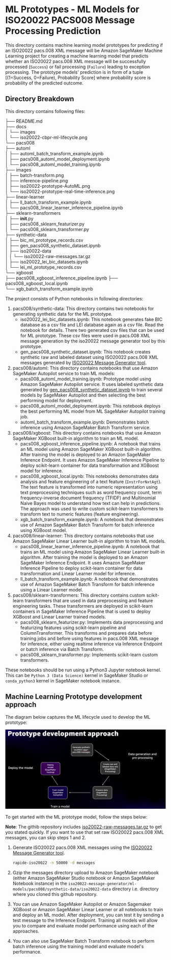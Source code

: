 # ML Prototypes - ML Models for ISO20022 PACS008 Message Processing Prediction

This directory contains machine learning model prototypes for predicting if an ISO20022 pacs.008 XML message will be
Amazon SageMaker Machine Learning project for creating a machine learning model that predicts whether an ISO20022 pacs.008 
XML message will be successfully processed (`Success`) or fail processing (`Failure`) leading to exception processing. 
The prototype models' prediction is in form of a tuple [(1=Success, 0=Failure), Probability Score] where probability score is probability of the predicted 
outcome.

## Directory Breakdown
This directory contains following files:   

├── README.md  
├── docs  
│   └── images  
│       └── iso20022-cbpr-ml-lifecycle.png  
└── pacs008  
    ├── automl  
    │    ├── automl_batch_transform_example.ipynb  
    │    ├── pacs008_automl_model_deployment.ipynb  
    │    └── pacs008_automl_model_training.ipynb  
    ├── images  
    │    ├── batch-transform.png  
    │    ├── inference-pipeline.png  
    │    ├── iso20022-prototype-AutoML.png  
    │    └── iso20022-prototype-real-time-inference.png  
    ├── linear-learner  
    │    ├── ll_batch_transform_example.ipynb  
    │    └── pacs008_linear_learner_inference_pipeline.ipynb  
    ├── sklearn-transformers  
    │    ├── __init__.py  
    │    ├── pacs008_sklearn_featurizer.py  
    │    └── pacs008_sklearn_transformer.py  
    ├── synthetic-data   
    │    ├── bic_ml_prototype_records.csv  
    │    ├── gen_pacs008_synthetic_dataset.ipynb  
    │    ├── iso20022-data  
    │    │     └── iso20022-raw-messages.tar.gz  
    │    ├── iso20022_lei_bic_datasets.ipynb  
    │    └── lei_ml_prototype_records.csv  
    └── xgboost  
        ├── pacs008_xgboost_inference_pipeline.ipynb
        ├── pacs008_xgboost_local.ipynb  
        └── xgb_batch_transform_example.ipynb  
  
The project consists of Python notebooks in following directories:
1. pacs008/synthetic-data: This directory contains two notebooks for generating synthetic data for the ML prototype. 
   * iso20022_lei_bic_datasets.ipynb: This notebook generates fake BIC database as a csv file and LEI database again as a
     csv file. Read the notebook for details. There two generated csv files that can be used for ML prototype. These csv 
     files were used in pacs.008 XML message generation by the iso20022 message generator tool by this prototype.
   * gen_pacs008_synthetic_dataset.ipynb: This notebook creates synthetic raw and labeled dataset using ISO20022 pacs.008 
     XML messages generated by [ISO20022 Message Generator tool]( ../../iso20022-message-generator).
2. pacs008/automl: This directory contains notebooks that use Amazon SageMaker Autopilot service to train ML models:
   * pacs008_automl_model_training.ipynb: Prototype model using Amazon SageMaker Autopilot service. It uses labeled 
     synthetic data generated by [gen_pacs008_synthetic_dataset.ipynb](pacs008/synthetic-data/gen_pacs008_synthetic_dataset.ipynb) 
     to train several models by SageMaker Autopilot and then selecting the best performing model for deployment.
   * pacs008_automl_model_deployment.ipynb: This notebook deploys the best performing ML model from ML SageMaker Autopilot 
     training job.
   * automl_batch_transform_example.ipynb: Demonstrates batch inference using Amazon SageMaker Batch Transform service.
3. pacs008/xgboost: This directory contains notebooks that use Amazon SageMaker XGBoost built-in algorithm to train an ML model.
   * pacs008_xgboost_inference_pipeline.ipynb: A notebook that trains an ML model using Amazon SageMaker XGBoost built-in algorithm.
     After training the model is deployed to an Amazon SageMaker Inference Endpoint. It uses Amazon SageMaker Inference Pipeline 
     to deploy scikit-learn container for data transformation and XGBoost model for inference.
   * pacs008_xgboost_local.ipynb: This notebooks demonstrates data analysis and feature engineering of a text feature 
     (`InstrForNxtAgt`). The text feature is transformed into numeric representation using text preprocessing techniques 
     such as word frequency count, term frequency-inverse document frequency (TFIDF) and Multinomial Naive Bayes model to 
     understand how text can help in predictions. The approach was used to write custom scikit-learn transformers to transform
     text to numeric features (feature engineering).
   * xgb_batch_transform_example.ipynb: A notebook that demonstrates use of Amazon SageMaker Batch Transform for batch inference 
     using XGBoost model.
4. pacs008/linear-learner: This directory contains notebooks that use Amazon SageMaker Linear Learner built-in algorithm to train ML models.
   * pacs008_linear_learner_inference_pipeline.ipynb: A notebook that trains an ML model using Amazon SageMaker Linear Learner built-in algorithm.
     After training the model is deployed to an Amazon SageMaker Inference Endpoint. It uses Amazon SageMaker Inference Pipeline 
     to deploy scikit-learn container for data transformation and Linear Learner model for inference.
   * ll_batch_transform_example.ipynb: A notebook that demonstrates use of Amazon SageMaker Batch Transform for batch inference 
     using a Linear Learner model.
5. pacs008/sklearn-transformers: This directory contains custom scikit-learn transformers that are used in data preprocessing and 
   feature engineering tasks. These transformers are deployed in scikit-learn containers in SageMaker Inference Pipeline
   that is used to deploy XGBoost and Linear Learner trained models.
   * pacs008_sklearn_featurizer.py: Implements data preprocessing and featurizing features using scikit-learn pipeline and 
     ColumnTransformer. This transforms and prepares data before training jobs and before using features in pacs.008 XML 
     message for inference, either using realtime inference via Inference Endpoint or batch inference via Batch Transform.
   * pacs008_sklearn_transformer.py: Implements scikit-learn custom transformers.

These notebooks should be run using a Python3 Jupyter notebook kernel.  This can be `Python 3 (Data Science)` kernel in 
SageMaker Studio or `conda_python3` kernel in SageMaker notebook instance.

## Machine Learning Prototype development approach
The diagram below captures the ML lifecycle used to develop the ML prototype:

![ISO20022 CBPR+ Message Processing Predictor](docs/images/iso20022-cbpr-ml-lifecycle.png)

To get started with the ML prototype model, follow the steps below:   

**Note**: The githib repository includes [iso20022-raw-messages.tar.gz](pacs008/synthetic-data/iso20022-data/iso20022-raw-messages.tar.gz) 
to get you stated quickly. If you want to use that set raw ISO20022 pacs.008 XML messages, you can skip steps 1 and 2.   
  
1. Generate ISO20022 pacs.008 XML messages using the [ISO20022 Message Generator tool](../../iso20022-message-generator).
   ```bash
   rapide-iso20022 -n 50000 -d messages
   ```
   
2. Gzip the messages directory upload to Amazon SageMaker notebook (either Amazon SageMaker Studio notebook or Amazon 
   SageMaker Notebook instance) in the `iso20022-message-generator/ml-models/pacs008/synthetic-data/iso20022-data` directory 
   i.e. directory where you cloned this github repository. 

3. You can use Amazon SageMaker Autopilot or Amazon Sagemaker XGBoost or Amazon SageMaker Linear Learner or all notebooks 
   to train and deploy an ML model. After deployment, you can test it by sending a test message to the Inference Endpoint. 
   Training all models will allow you to compare and evaluate model performance using each of the approaches.

5. You can also use SageMaker Batch Transform notebook to perform batch inference using the training model and 
   evaluate model's performance.

